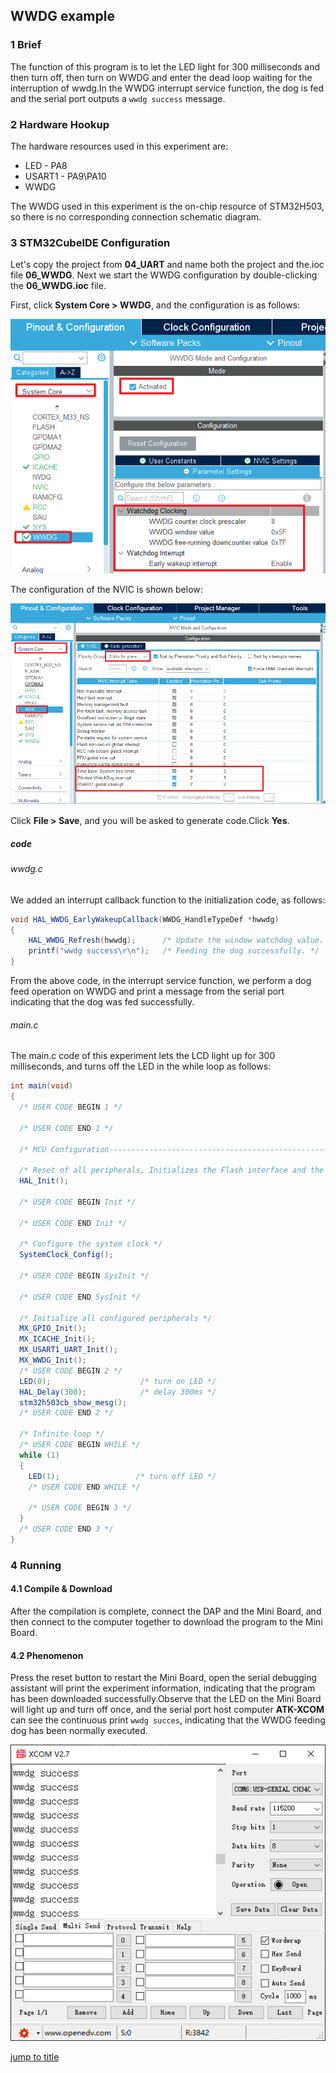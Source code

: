 ## WWDG example<a name="brief"></a>

### 1 Brief
The function of this program is to let the LED light for 300 milliseconds and then turn off, then turn on WWDG and enter the dead loop waiting for the interruption of wwdg.In the WWDG interrupt service function, the dog is fed and the serial port outputs a ``wwdg success`` message.
### 2 Hardware Hookup
The hardware resources used in this experiment are:
+ LED - PA8
+ USART1 - PA9\PA10
+ WWDG

The WWDG used in this experiment is the on-chip resource of STM32H503, so there is no corresponding connection schematic diagram.

### 3 STM32CubeIDE Configuration

Let's copy the project from **04_UART** and name both the project and the.ioc file **06_WWDG**. Next we start the WWDG configuration by double-clicking the **06_WWDG.ioc** file.

First, click **System Core > WWDG**, and the configuration is as follows:

![](../../1_docs/3_figures/06_WWDG/wwdg1.png)

The configuration of the NVIC is shown below:

![](../../1_docs/3_figures/06_WWDG/wwdg2.png)

Click **File > Save**, and you will be asked to generate code.Click **Yes**.

##### code
###### wwdg.c
We added an interrupt callback function to the initialization code, as follows:
```c#
void HAL_WWDG_EarlyWakeupCallback(WWDG_HandleTypeDef *hwwdg)
{
    HAL_WWDG_Refresh(hwwdg);      /* Update the window watchdog value. */
    printf("wwdg success\r\n");   /* Feeding the dog successfully. */
}
```
From the above code, in the interrupt service function, we perform a dog feed operation on WWDG and print a message from the serial port indicating that the dog was fed successfully.

###### main.c
The main.c code of this experiment lets the LCD light up for 300 milliseconds, and turns off the LED in the while loop as follows:
```c#
int main(void)
{
  /* USER CODE BEGIN 1 */

  /* USER CODE END 1 */

  /* MCU Configuration--------------------------------------------------------*/

  /* Reset of all peripherals, Initializes the Flash interface and the Systick. */
  HAL_Init();

  /* USER CODE BEGIN Init */

  /* USER CODE END Init */

  /* Configure the system clock */
  SystemClock_Config();

  /* USER CODE BEGIN SysInit */

  /* USER CODE END SysInit */

  /* Initialize all configured peripherals */
  MX_GPIO_Init();
  MX_ICACHE_Init();
  MX_USART1_UART_Init();
  MX_WWDG_Init();
  /* USER CODE BEGIN 2 */
  LED(0);                    /* turn on LED */
  HAL_Delay(300);            /* delay 300ms */
  stm32h503cb_show_mesg();
  /* USER CODE END 2 */

  /* Infinite loop */
  /* USER CODE BEGIN WHILE */
  while (1)
  {
    LED(1);                 /* turn off LED */
    /* USER CODE END WHILE */

    /* USER CODE BEGIN 3 */
  }
  /* USER CODE END 3 */
}
```


### 4 Running
#### 4.1 Compile & Download
After the compilation is complete, connect the DAP and the Mini Board, and then connect to the computer together to download the program to the Mini Board.
#### 4.2 Phenomenon
Press the reset button to restart the Mini Board, open the serial debugging assistant will print the experiment information, indicating that the program has been downloaded successfully.Observe that the LED on the Mini Board will light up and turn off once, and the serial port host computer **ATK-XCOM** can see the continuous print ``wwdg succes``, indicating that the WWDG feeding dog has been normally executed.

![](../../1_docs/3_figures/06_WWDG/wwdg4.png)

[jump to title](#brief)

